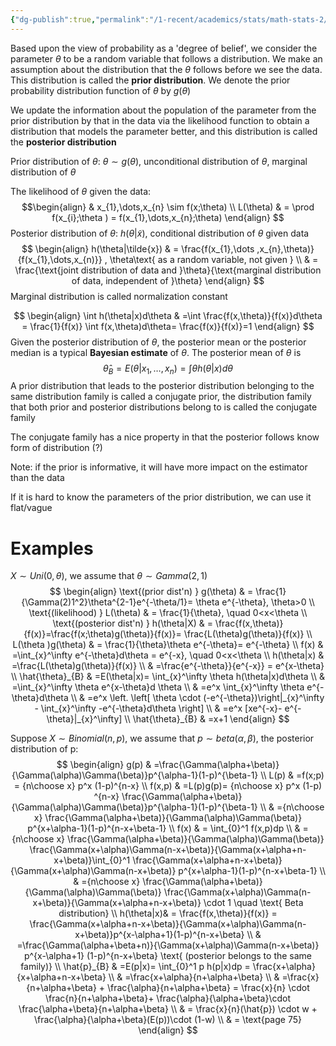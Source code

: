 ```yaml
---
{"dg-publish":true,"permalink":"/1-recent/academics/stats/math-stats-2/bayesian-estimation/","created":"2025-02-11T12:24:21.818-05:00","updated":"2025-07-07T17:32:42.403-04:00"}
---
```


Based upon the view of probability as a 'degree of belief', we consider the parameter $\theta$ to be a random variable that follows a distribution. We make an assumption about the distribution that the $\theta$ follows before we see the data. This distribution is called the **prior distribution**. We denote the prior probability distribution function of $\theta$ by $g(\theta)$

We update the information about the population of the parameter from the prior distribution by that in the data via the likelihood function to obtain a distribution that models the parameter better, and this distribution is called the **posterior distribution**

Prior distribution of $\theta:$ $\theta\sim g(\theta)$, unconditional distribution of $\theta$, marginal distribution of $\theta$

The likelihood of $\theta$ given the data:
$$\begin{align}
 & x_{1},\dots,x_{n} \sim f(x;\theta) \\
L(\theta) & = \prod f(x_{i};\theta ) = f(x_{1},\dots,x_{n};\theta)
\end{align}
$$
Posterior distribution of $\theta:$ $h(\theta|\tilde{x})$, conditional distribution of $\theta$ given data
$$
\begin{align}
h(\theta|\tilde{x}) & = \frac{f(x_{1},\dots ,x_{n},\theta)}{f(x_{1},\dots,x_{n)}} , \theta\text{ as a random variable, not given } \\
 & = \frac{\text{joint distribution of data and }\theta}{\text{marginal distribution of data, independent of }\theta}
\end{align}
$$
Marginal distribution is called normalization constant

$$
\begin{align}
\int h(\theta|x)d\theta & =\int \frac{f(x,\theta)}{f(x)}d\theta = \frac{1}{f(x)} \int f(x,\theta)d\theta= \frac{f(x)}{f(x)}=1
\end{align}
$$
Given the posterior distribution of $\theta$, the posterior mean or the posterior median is a typical **Bayesian estimate** of $\theta$. The posterior mean of $\theta$ is
$$
\hat{\theta}_{B}=E(\theta|x_{1},\dots,x_{n}) = \int \theta h(\theta|x)d\theta
$$
A prior distribution that leads to the posterior distribution belonging to the same distribution family is called a conjugate prior, the distribution family that both prior and posterior distributions belong to is called the conjugate family

The conjugate family has a nice property in that the posterior follows know form of distribution (?)

Note: if the prior is informative, it will have more impact on the estimator than the data

If it is hard to know the parameters of the prior distribution, we can use it flat/vague

# Examples
$X\sim Uni(0,\theta)$, we assume that $\theta\sim Gamma(2,1)$ 
$$
\begin{align}
\text{(prior dist'n) } g(\theta) & = \frac{1}{\Gamma(2)1^2}\theta^{2-1}e^{-\theta/1}= \theta e^{-\theta}, \theta>0 \\
\text{(likelihood) }  L(\theta) & = \frac{1}{\theta}, \quad 0<x<\theta \\
\text{(posterior dist'n) } h(\theta|X) & = \frac{f(x,\theta)}{f(x)}=\frac{f(x;\theta)g(\theta)}{f(x)}= \frac{L(\theta)g(\theta)}{f(x)} \\
L(\theta )g(\theta) & = \frac{1}{\theta}\theta e^{-\theta}= e^{-\theta} \\
f(x) & =\int_{x}^\infty e^{-\theta}d\theta = e^{-x}, \quad 0<x<\theta \\
 h(\theta|x)  & =\frac{L(\theta)g(\theta)}{f(x)}  \\
 & =\frac{e^{-\theta}}{e^{-x}} = e^{x-\theta} \\
\hat{\theta}_{B} & =E(\theta|x)= \int_{x}^\infty \theta h(\theta|x)d\theta \\
 & =\int_{x}^\infty \theta e^{x-\theta}d \theta \\
 & =e^x \int_{x}^\infty \theta e^{-\theta}d\theta \\
 & =e^x \left. \left[ \theta \cdot (-e^{-\theta})\right|_{x}^\infty - \int_{x}^\infty -e^{-\theta}d\theta \right] \\
 & =e^x [xe^{-x}- e^{-\theta}|_{x}^\infty]  \\
\hat{\theta}_{B} & =x+1
\end{align}
$$

Suppose $X\sim Binomial(n,p)$, we assume that $p\sim beta(\alpha,\beta)$, the posterior distribution of p:
$$
\begin{align}
g(p) & =\frac{\Gamma(\alpha+\beta)}{\Gamma(\alpha)\Gamma(\beta)}p^{\alpha-1}(1-p)^{\beta-1} \\
 L(p) & =f(x;p) = {n\choose x} p^x (1-p)^{n-x} \\
f(x,p) & =L(p)g(p)= {n\choose x} p^x (1-p) ^{n-x} \frac{\Gamma(\alpha+\beta)}{\Gamma(\alpha)\Gamma(\beta)}p^{\alpha-1}(1-p)^{\beta-1} \\
 & ={n\choose x} \frac{\Gamma(\alpha+\beta)}{\Gamma(\alpha)\Gamma(\beta)} p^{x+\alpha-1}(1-p)^{n-x+\beta-1} \\
f(x) & = \int_{0}^1 f(x,p)dp \\
 & ={n\choose x} \frac{\Gamma(\alpha+\beta)}{\Gamma(\alpha)\Gamma(\beta)}   \frac{\Gamma(x+\alpha)\Gamma(n-x+\beta)}{\Gamma(x+\alpha+n-x+\beta)}\int_{0}^1 \frac{\Gamma(x+\alpha+n-x+\beta)}{\Gamma(x+\alpha)\Gamma(n-x+\beta)} p^{x+\alpha-1}(1-p)^{n-x+\beta-1} \\
 & ={n\choose x} \frac{\Gamma(\alpha+\beta)}{\Gamma(\alpha)\Gamma(\beta)}   \frac{\Gamma(x+\alpha)\Gamma(n-x+\beta)}{\Gamma(x+\alpha+n-x+\beta)} \cdot 1 \quad \text{ Beta distribution} \\
 h(\theta|x)& = \frac{f(x,\theta)}{f(x)} = \frac{\Gamma(x+\alpha+n-x+\beta)}{\Gamma(x+\alpha)\Gamma(n-x+\beta)}p^{x-\alpha+1}(1-p)^{n-x+\beta} \\
 & =\frac{\Gamma(\alpha+\beta+n)}{\Gamma(x+\alpha)\Gamma(n-x+\beta)} p^{x-\alpha+1} (1-p)^{n-x+\beta} \text{ (posterior belongs to the same family)} \\
\hat{p}_{B} & =E(p|x)= \int_{0}^1 p h(p|x)dp = \frac{x+\alpha}{x+\alpha+n-x+\beta}  \\
 & =\frac{x+\alpha}{n+\alpha+\beta} \\
 & =\frac{x}{n+\alpha+\beta} + \frac{\alpha}{n+\alpha+\beta}  = \frac{x}{n} \cdot \frac{n}{n+\alpha+\beta}+ \frac{\alpha}{\alpha+\beta}\cdot \frac{\alpha+\beta}{n+\alpha+\beta} \\
 & = \frac{x}{n}(\hat{p}) \cdot w + \frac{\alpha}{\alpha+\beta}(E(p))\cdot (1-w) \\
 & = \text{page 75} 
\end{align}
$$





